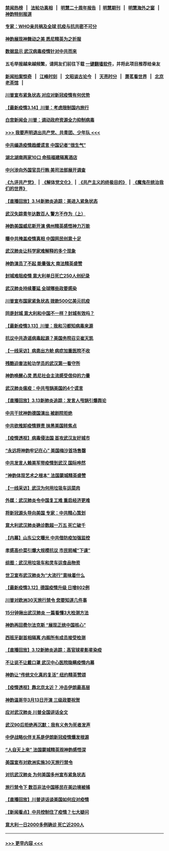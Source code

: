 #### [禁闻热榜](热点新闻.md?=0)  &nbsp;&nbsp;|&nbsp;&nbsp; [法轮功真相](https://github.com/gfw-breaker/truth/blob/master/README.md?=0) &nbsp;&nbsp;|&nbsp;&nbsp; [明慧二十周年报告](https://github.com/gfw-breaker/mh-reports/blob/master/README.md?=0) &nbsp;&nbsp;|&nbsp;&nbsp;[明慧期刊](https://github.com/gfw-breaker/mh-qikan) &nbsp;&nbsp;|&nbsp;&nbsp; [明慧海外之窗](https://github.com/gfw-breaker/mh-news/blob/master/README.md?=0) &nbsp;&nbsp;|&nbsp;&nbsp; [神韵特别报道](https://github.com/gfw-breaker/mh-news/blob/master/shenyun.md?=0)
#### [专家：WHO亲共祸及全球 抗疫与抗共密不可分](../pages/nf4514/n11935110.md?t=03150902) 
#### [神韵展现神舞动之美 悉尼精英为之折服](../pages/nf4514/n11940887.md?t=03150902) 
#### [数据显示 武汉病毒疫情针对中共而来](../pages/nf4514/n11940697.md?t=03150902) 
#### 五毛举报越来越频繁，请网友们前往下载 [一键翻墙软件](https://github.com/gfw-breaker/ssr-accounts)，并将此项目推荐给亲友
#### [新闻拍案惊奇](https://github.com/gfw-breaker/banned-news/blob/master/pages/link4.md) &nbsp;&nbsp;|&nbsp;&nbsp; [江峰时刻](https://github.com/gfw-breaker/banned-news/blob/master/pages/link4.md) &nbsp;&nbsp;|&nbsp;&nbsp; [文昭谈古论今](https://github.com/gfw-breaker/banned-news/blob/master/pages/link4.md) &nbsp;&nbsp;|&nbsp;&nbsp; [天亮时分](https://github.com/gfw-breaker/banned-news/blob/master/pages/link4.md) &nbsp;&nbsp;|&nbsp;&nbsp; [萧茗看世界](https://github.com/gfw-breaker/banned-news/blob/master/pages/link4.md) &nbsp;&nbsp;|&nbsp;&nbsp; [北京老茶馆](https://github.com/gfw-breaker/banned-news/blob/master/pages/link4.md) &nbsp;&nbsp;|&nbsp;&nbsp; 
#### [川普宣布紧急状态 对应对新冠疫情有何优势](../pages/nf4514/n11940632.md?t=03150902) 
#### [【最新疫情3.14】川普：考虑限制国内旅行](../pages/nf4514/n11939189.md?t=03150902) 
#### [白宫新闻会 川普：调动政府资源全力抑制病毒](../pages/nf4514/n11940558.md?t=03150902) 
#### [>>> 我要声明退出共产党、共青团、少年队 <<<](https://github.com/begood0513/goodnews/blob/master/quit/letter.md) 
#### [中共编造疫情趋缓谎言 中国记者“很生气”](../pages/nf4514/n11940605.md?t=03150902) 
#### [湖北湖南两家10口 命殒福建隔离酒店](../pages/nf4514/n11940419.md?t=03150902) 
#### [中兴涉向外国官员行贿 美司法部展开调查](../pages/nf4514/n11940378.md?t=03150902) 
#### [《九评共产党》](https://github.com/begood0513/9ping.md/blob/master/README.md) &nbsp;|&nbsp; [《解体党文化》](../../../../jtdwh.md/blob/master/README.md)  &nbsp;|&nbsp; [《共产主义的终极目的》](../../../../gczydzjmd.md/blob/master/README.md) &nbsp;|&nbsp; [《魔鬼在统治我们的世界》](../../../../mgztzwmdsj.md/blob/master/README.md) 
#### [【直播回放】3.14新肺炎追踪：美进入紧急状态](../pages/nf4514/n11940229.md?t=03150902) 
#### [武汉失踪青年达数百人 警方不作为（上）](../pages/nf4514/n11939304.md?t=03150902) 
#### [神韵美国威尼斯开演 佛州精英感悟神力万能](../pages/nf4514/n11939847.md?t=03150902) 
#### [曝中共掩盖疫情真相 中国网民创意十足](../pages/nf4514/n11939039.md?t=03150902) 
#### [武汉肺炎让科学家难解释的多个现象](../pages/nf4514/n11938553.md?t=03150902) 
#### [神韵演员了不起 能量强大 南法精英盛赞](../pages/nf4514/n11939368.md?t=03150902) 
#### [封城难阻疫情 意大利单日死亡250人创纪录](../pages/nf4514/n11939185.md?t=03150902) 
#### [武汉肺炎持续蔓延 全球哪些政要感染](../pages/nf4514/n11938672.md?t=03150902) 
#### [川普宣布国家紧急状态 拨款500亿美元抗疫](../pages/nf4514/n11939032.md?t=03150902) 
#### [同是封城 意大利和中国不一样？封城有效吗？](../pages/nf4514/n11938855.md?t=03150902) 
#### [【最新疫情3.13】川普：我和习都知病毒来源](../pages/nf4514/n11936755.md?t=03150902) 
#### [抗议中共造谣病毒起源？美国务院召见崔天凯](../pages/nf4514/n11938747.md?t=03150902) 
#### [【一线采访】病患出方舱 病症加重医院不收](../pages/nf4514/n11938627.md?t=03150902) 
#### [残酷迫害法轮功学员的武汉第一看守所](../pages/nf4514/n11935225.md?t=03150902) 
#### [神韵唤醒心灵 悉尼社会主流感受信仰的力量](../pages/nf4514/n11938756.md?t=03150902) 
#### [武汉肺炎瘟疫：中共甩锅美国的4个谎言](../pages/nf4514/n11938370.md?t=03150902) 
#### [【直播回放】3.13新肺炎追踪：发言人甩锅引爆舆论](../pages/nf4514/n11938042.md?t=03150902) 
#### [中共干扰神韵德国演出 被剧院拒绝](../pages/nf4514/n11927987.md?t=03150902) 
#### [中共欲推卸疫情罪责 抹黑美国转焦点](../pages/nf4514/n11937702.md?t=03150902) 
#### [【疫情透视】病毒侵法国 首攻武汉友好城市](../pages/nf4514/n11933899.md?t=03150902) 
#### [“永远将神韵牢记在心” 美国梅沙首场售罄](../pages/nf4514/n11937517.md?t=03150902) 
#### [中共发言人赖美军带疫情到武汉 国际哗然](../pages/nf4514/n11936484.md?t=03150902) 
#### [“神韵体现艺术之根本” 法国蒙城精英盛赞](../pages/nf4514/n11937066.md?t=03150902) 
#### [【一线采访】武汉为何用垃圾车运菜肉](../pages/nf4514/n11936647.md?t=03150902) 
#### [外媒：武汉肺炎令中国复工难 重启经济更难](../pages/nf4514/n11936267.md?t=03150902) 
#### [将新冠源头导向美国 专家：中共精心策划](../pages/nf4514/n11936432.md?t=03150902) 
#### [意大利武汉肺炎确诊数超一万五 死亡破千](../pages/nf4514/n11936332.md?t=03150902) 
#### [【内幕】山东公文曝光 中共借防疫加强监控](../pages/nf4514/n11934303.md?t=03150902) 
#### [孝感高价菜引爆大规模抗议 市民怒喊“下课”](../pages/nf4514/n11936264.md?t=03150902) 
#### [组图：武汉用垃圾车和灵车运食品物资](../pages/nf4514/n11935329.md?t=03150902) 
#### [世卫宣布武汉肺炎为“大流行”意味着什么](../pages/nf4514/n11935933.md?t=03150902) 
#### [【最新疫情3.12】德国疫情升级 日增802例](../pages/nf4514/n11933628.md?t=03150902) 
#### [川普对欧洲30天旅行禁令 您要知道几件事](../pages/nf4514/n11935870.md?t=03150902) 
#### [15分钟揪出武汉肺炎 一篇看懂3大检测方法](../pages/nf4514/n11933731.md?t=03150902) 
#### [神韵再回费尔法克斯 “展现正统中国核心”](../pages/nf4514/n11932754.md?t=03150902) 
#### [西班牙副首相隔离 内阁所有成员接受检测](../pages/nf4514/n11935473.md?t=03150902) 
#### [【直播回放】3.12新肺炎追踪：高官球星影星染疫](../pages/nf4514/n11935368.md?t=03150902) 
#### [不让说不让戴口罩 武汉中心医院隐瞒疫情内幕](../pages/nf4514/n11934980.md?t=03150902) 
#### [神韵让“传统文化真的复活” 纽约精英赞颂](../pages/nf4514/n11935011.md?t=03150902) 
#### [【疫情透视】靠北京太近？ 冲击伊朗最高层](../pages/nf4514/n11933475.md?t=03150902) 
#### [神韵温哥华3月13日开演 三级政要祝贺](../pages/nf4514/n11933782.md?t=03150902) 
#### [应对武汉肺炎 川普全国讲话全文](../pages/nf4514/n11934150.md?t=03150902) 
#### [武汉90后拒绝再沉默：我有义务为死者发声](../pages/nf4514/n11934044.md?t=03150902) 
#### [中伊战略伙伴关系是伊朗新冠疫情爆发根源](../pages/nf4514/n11933637.md?t=03150902) 
#### [“人自天上来” 法国蒙城精英观神韵感悟深](../pages/nf4514/n11933874.md?t=03150902) 
#### [美国宣布对欧洲实施30天旅行禁令](../pages/nf4514/n11933815.md?t=03150902) 
#### [对抗武汉肺炎 为何美国多州宣布紧急状态](../pages/nf4514/n11933167.md?t=03150902) 
#### [旅行禁令下 数百非法中国移民在美边境被捕](../pages/nf4514/n11933581.md?t=03150902) 
#### [【直播回放】川普讲话谈美国如何应对疫情](../pages/nf4514/n11933533.md?t=03150902) 
#### [【新闻看点】中共控制住了疫情？七大疑问](../pages/nf4514/n11933407.md?t=03150902) 
#### [意大利一日2000多例确诊 死亡近200人](../pages/nf4514/n11933484.md?t=03150902) 

----
#### [ >>> 更早内容 <<< ](../indexes/nf4514-earlier.md)
